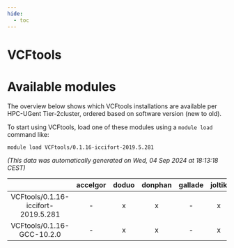 ```yaml
---
hide:
  - toc
---
```


VCFtools
========

# Available modules


The overview below shows which VCFtools installations are available per HPC-UGent Tier-2cluster, ordered based on software version (new to old).

To start using VCFtools, load one of these modules using a `module load` command like:

```shell
module load VCFtools/0.1.16-iccifort-2019.5.281
```

*(This data was automatically generated on Wed, 04 Sep 2024 at 18:13:18 CEST)*  

| |accelgor|doduo|donphan|gallade|joltik|shinx|skitty|
| :---: | :---: | :---: | :---: | :---: | :---: | :---: | :---: |
|VCFtools/0.1.16-iccifort-2019.5.281|-|x|x|-|x|-|x|
|VCFtools/0.1.16-GCC-10.2.0|-|x|x|-|x|-|-|

